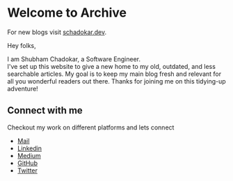# Welcome to Archive

For new blogs visit [schadokar.dev](https://schadokar.dev).

Hey folks,

I am Shubham Chadokar, a Software Engineer.  
I've set up this website to give a new home to my old, outdated, and less searchable articles. My goal is to keep my main blog fresh and relevant for all you wonderful readers out there. Thanks for joining me on this tidying-up adventure!

## Connect with me

Checkout my work on different platforms and lets connect

- [Mail](mailto:hello@schadokar.dev)
- [Linkedin](https://linkedin.com/in/schadokar)
- [Medium](https://medium.com/@schadokar)
- [GitHub](https://github.com/schadokar)
- [Twitter](https://twitter.com/schadokar1)

